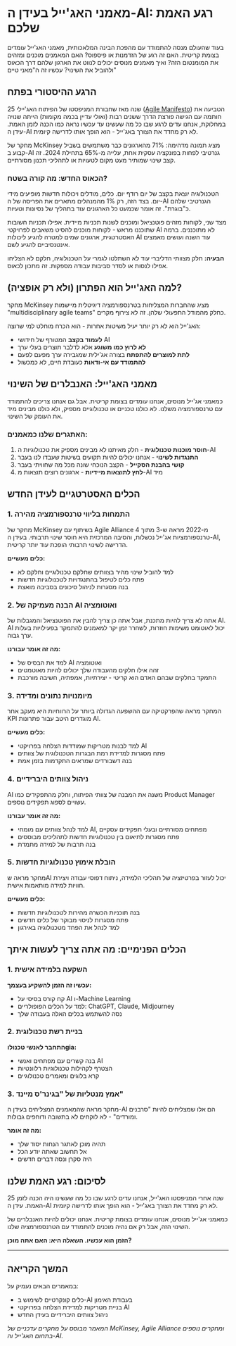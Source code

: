 # מאמני האג'ייל בעידן ה-AI: רגע האמת שלכם

בעוד שהעולם מנסה להתמודד עם מהפכת הבינה המלאכותית, מאמני האג'ייל עומדים בצומת קריטית. האם זה רגע של הזדמנות או פיספוס? האם המאמנים מוכנים ומזהים את המומנטום הזה? ואיך מאמנים מנוסים יכולים לנווט את הארגון שלהם דרך הכאוס ולהוביל את השינוי?
עכשיו זה ה"מאני טיים"

## הרגע ההיסטורי בפתח

25 שנה מאז שחבורת המניפסטו של הפיתוח האג'יילי (<a href="https://agilemanifesto.org/" target="_blank" rel="noopener noreferrer">Agile Manifesto</a>) הטביעה את חותמה עם הגישה פורצת הדרך ששנים רבות (ואולי עדיין בכמה מקומות) הייתה שנויה במחלוקת, אנחנו עדים לרגע שבו כל מה שעשינו עד עכשיו נראה כמו הכנה לזמן האמת. עידן ה-AI לא רק מחדד את הצורך באג'ייל - הוא הופך אותו לדרישה קיומית.

מחקר של McKinsey מציג תמונה מדהימה: 71% מהארגונים כבר משתמשים בשביל קבוע ב-AI גנרטיבי לפחות בפונקציה עסקית אחת, עלייה מ-65% בתחילת 2024. זה קצב שינוי שמותיר מעט מקום לטעויות או לתהליכי תכנון מסורתיים.

### הכאוס החדש: מה קורה בשטח?

הטכנולוגיה יוצאת בקצב של יום רודף יום. כלים, מודלים ויכולות חדשות מופיעים מידי יום. בצד הזה, רק 1% מהמנהלים מתארים את הפריסה של ה-AI הגנרטיבי שלהם כ"בוגרת". זה אומר שכמעט כל הארגונים עוד בתהליך של נסיונות וטעיות.

מצד שני, לקוחות מזהים פוטנציאל ומוכנים לשנות תכניות מיידית. אפילו תכניות חשובות שתוכננו מראש - לקוחות מוכנים להסיט משאבים לפרויקטי AI לא מתוכננים. ברמה האסטרטגית, ארגונים שמים למטרה להגיע ליכולות AI עוד השנה ועושים מאמצים אינטנסיביים להגיע לשם.

**הבעיה:** חלק מצוותי הדליברי עוד לא השתלטו לגמרי על הטכנולוגיה, חלקם לא הצליחו אפילו לנסות או לסדר סביבות עבודה מספקות. זה מתכון לכאוס.

## למה האג'ייל הוא הפתרון (ולא רק אופציה)?

מחקר McKinsey מציג שהחברות המצליחות בטרנספורמציה דיגיטלית מיישמות "multidisciplinary agile teams" כחלק מהמודל התפעולי שלהן. זה לא צירוף מקרים.

האג'ייל הוא לא רק יותר יעיל משיטות אחרות - הוא הכרח מוחלט למי שרוצה:
- **לעמוד בקצב** המטורף של חידושי AI
- **לא לרוץ כמו משוגע** אלא לדלבר תוצרים בעלי ערך
- **לתת למוצרים להתפתח** בצורה אג'ילית שמגבירה ערך מפעם לפעם
- **להתמודד עם אי-ודאות** כעובדת חיים, לא כמכשול

## מאמני האג'ייל: האנבלרים של השינוי

כמאמני אג'ייל מנוסים, אנחנו עומדים בצומת קריטית. אבל גם אנחנו צריכים להתמודד עם טרנספורמציה משלנו. לא כולנו טכניים או טכנולוגיים מספיק, ולא כולנו מבינים מיד את העומק של השינוי.

### האתגרים שלנו כמאמנים:

1. **חוסר מוכנות טכנולוגית** - חלק מאיתנו לא מבינים מספיק את טכנולוגיות ה-AI
2. **התנגדות לשינוי** - אנחנו יכולים להיות תקועים בשיטות שעבדו לנו בעבר
3. **קושי בהבנת הסקייל** - הקצב הנוכחי שונה מכל מה שחוויתי בעבר
4. **לחץ לתוצאות מיידיות** - ארגונים רוצים תוצאות מ-AI מיד

## הכלים האסטרטגיים לעידן החדש

### 1. התמחות בליווי טרנספורמציה מהירה

מחקר של McKinsey בשיתוף עם Agile Alliance מ-2022 מראה ש-3 מתוך 4 טרנספורמציות אג'ייל נכשלות, והסיבה המרכזית היא חוסר שינוי תרבותי. בעידן ה-AI, הדרישה לשינוי תרבותי הופכת עוד יותר קריטית.

**כלים מעשיים:**
- למד להוביל שינוי מהיר בצוותים שחלקם טכנולוגיים וחלקם לא
- פתח כלים לטיפול בהתנגדויות לטכנולוגיות חדשות
- בנה מסגרות לניהול סיכונים בסביבה מואצת

### 2. הבנה מעמיקה של AI ואוטומציה

אתה לא צריך להיות מתכנת, אבל אתה כן צריך להבין את הפוטנציאל והמגבלות של AI. AI יכול לאוטומט משימות חוזרות, לשחרר זמן יקר למאמנים להתמקד בפעילויות בעלות ערך גבוה.

**מה זה אומר עבורנו:**
- למד את הבסיס של AI ואוטומציה
- זהה אילו חלקים מהעבודה שלך יכולים להיות מאוטמטים
- התמקד בחלקים שבהם האדם הוא קריטי - יצירתיות, אמפתיה, חשיבה מורכבת

### 3. מיומנויות נתונים ומדידה

המחקר מראה שהפרקטיקה עם ההשפעה הגדולה ביותר על הרווחיות היא מעקב אחר KPI מוגדרים היטב עבור פתרונות AI.

**כלים מעשיים:**
- למד לבנות מטריקות שמודדות הצלחה בפרויקטי AI
- פתח מסגרות למדידת רמת הבגרות הטכנולוגית של צוותים
- בנה דשבורדים שמראים התקדמות בזמן אמת

### 4. ניהול צוותים היברידיים

AI משנה את המבנה של צוותי הפיתוח, וחלק מהתפקידים כמו Product Manager עשויים לספוג תפקידים נוספים.

**מה זה אומר עבורנו:**
- למד לנהל צוותים עם מומחי AI, מפתחים מסורתיים ובעלי תפקידים עסקיים
- פתח מסגרות לתיאום בין טכנולוגיות חדשות לתהליכים מבוססים
- בנה תרבות של למידה מתמדת

### 5. הובלת אימוץ טכנולוגיות חדשות

מחקר מראה שAI יכול לעזור בפרטיזציה של תהליכי הלמידה, ניתוח דפוסי עבודה ויצירת חוויות למידה מותאמות אישית.

**כלים מעשיים:**
- בנה תוכניות הכשרה מהירות לטכנולוגיות חדשות
- פתח מסגרות לניסוי מבוקר של כלים חדשים
- למד לנהל את הפחד מטכנולוגיה באירגון

## הכלים הפנימיים: מה אתה צריך לעשות איתך

### 1. השקעה בלמידה אישית

**עכשיו זה הזמן להשקיע בעצמך:**
- קח קורס בסיסי על AI ו-Machine Learning
- למד על הכלים הפופולריים: ChatGPT, Claude, Midjourney
- נסה להשתמש בכלים האלה בעבודה שלך

### 2. בניית רשת טכנולוגית

**התחבר לאנשי טכנולוgia:**
- בנה קשרים עם מפתחים ואנשי AI
- הצטרף לקהילות טכנולוגיות רלוונטיות
- קרא בלוגים ומאמרים טכנולוגיים

### 3. אמץ מנטליות של "בגינר'ס מיינד"

מחקר מראה שהמאמנים המצליחים בעידן ה-AI הם אלו שמצליחים להיות "סרבנים ומורדים" - לא לוקחים לא בתשובה ודוחפים גבולות.

**מה זה אומר:**
- תהיה מוכן לאתגר הנחות יסוד שלך
- אל תחשוב שאתה יודע הכל
- היה סקרן ונסה דברים חדשים

## לסיכום: רגע האמת שלנו

25 שנה אחרי המניפסטו האג'ייל, אנחנו עדים לרגע שבו כל מה שעשינו היה הכנה לזמן האמת. עידן ה-AI לא רק מחדד את הצורך באג'ייל - הוא הופך אותו לדרישה קיומית.

כמאמני אג'ייל מנוסים, אנחנו עומדים בצומת קריטית. אנחנו יכולים להיות האנבלרים של השינוי הזה, אבל רק אם נהיה מוכנים להתמודד עם הטרנספורמציה שלנו.

**הזמן הוא עכשיו. השאלה היא: האם אתה מוכן?**

---

## המשך הקריאה

במאמרים הבאים נעמיק על:
- כלים קונקרטיים לשימוש ב-AI בעבודת האימון
- בניית מטריקות למדידת הצלחה בפרויקטי AI
- ניהול צוותים היברידיים בעידן החדש

*המאמר מבוסס על מחקרים עדכניים של McKinsey, Agile Alliance ומחקרים נוספים בתחום האג'ייל וה-AI.*
